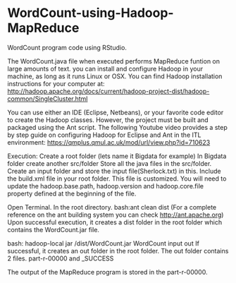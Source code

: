 # WordCount-using-Hadoop-MapReduce
WordCount program code using RStudio.

The WordCount.java file when executed performs MapReduce funtion on large amounts of text.
you can install and configure Hadoop in your machine, as long as it runs  Linux or OSX. You can find Hadoop installation instructions for your computer at:
http://hadoop.apache.org/docs/current/hadoop-project-dist/hadoop-common/SingleCluster.html

You can use either an IDE (Eclipse, Netbeans), or your favorite code editor to create the Hadoop classes. However, the project must be built and packaged using the Ant script.
The following Youtube video provides a step by step guide on configuring Hadoop for Eclipse and Ant in the ITL environment:
https://qmplus.qmul.ac.uk/mod/url/view.php?id=710623






Execution:
Create a root folder (lets name it Bigdata for example)
In Bigdata folder create another src/folder
Store all the java files in the src/folder.
Create an input folder and store the input file(Sherlock.txt) in this.
Include the build.xml file in your root folder. This file is customized. You will need to update the hadoop.base.path, hadoop.version and hadoop.core.file property defined at the beginning of the file.

Open Terminal.
In the root directory.
bash:ant clean dist (For a complete reference on the ant building system you can check   http://ant.apache.org)
Upon successful execution, it creates a dist folder in the root folder which contains the WordCount.jar file.

bash: hadoop-local jar /dist/WordCount.jar WordCount input out
If successful, it creates an out folder in the root folder.
The out folder contains 2 files. 
part-r-00000 and _SUCCESS

The output of the MapReduce program is stored in the part-r-00000.



